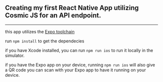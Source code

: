 ## Creating my first React Native App utilizing Cosmic JS for an API endpoint.

----------------------------------------------------------
this app utilizes the <a href="https://expo.io/">Expo toolchain</a>

run ``` npm install ``` to get the dependecies

if you have Xcode installed, you can run ``` npm run ios ``` to run it locally in the simulator. 

if you have the Expo app on your device, running ``` npm run ios ``` will also give a QR code you can scan with your Expo app to have it running on your device.
